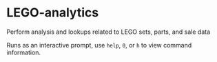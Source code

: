 # LEGO-analytics
Perform analysis and lookups related to LEGO sets, parts, and sale data

Runs as an interactive prompt, use `help`, `0`, or `h` to view command information.

